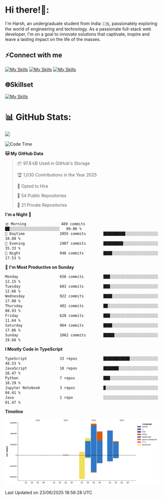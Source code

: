 
# Hi there!👋:
<p> I'm Harsh, an undergraduate student from India 🇮🇳, passionately exploring the world of engineering and technology. As a passionate full-stack web developer, I'm on a goal to innovate solutions that captivate, inspire and leave a lasting impact on the life of the masses. </p>

## ⚡Connect with me

[![My Skills](https://skillicons.dev/icons?i=gmail)](mailto:harshpandey.tech@gmail.com) [![My Skills](https://skillicons.dev/icons?i=linkedin)](https://linkedin.com/in/harsh3dev) [![My Skills](https://skillicons.dev/icons?i=twitter)](https://x.com/harshxai)

## 🌐Skillset
[![My Skills](https://skillicons.dev/icons?i=js,ts,react,nextjs,nodejs,tailwind,mongo,express,postgres,prisma,html,css,docker,aws,cpp,git,vscode,figma)](https://skillicons.dev)


# 📊 GitHub Stats:
![](https://komarev.com/ghpvc/?username=harsh3dev)

<!--START_SECTION:waka-->
![Code Time](http://img.shields.io/badge/Code%20Time-198%20hrs%2035%20mins-blue)

**🐱 My GitHub Data** 

> 📦 97.8 kB Used in GitHub's Storage 
 > 
> 🏆 1,030 Contributions in the Year 2025
 > 
> 💼 Opted to Hire
 > 
> 📜 54 Public Repositories 
 > 
> 🔑 21 Private Repositories 
 > 
**I'm a Night 🦉** 

```text
🌞 Morning                489 commits         ██░░░░░░░░░░░░░░░░░░░░░░░   09.06 % 
🌆 Daytime                2055 commits        ██████████░░░░░░░░░░░░░░░   38.08 % 
🌃 Evening                1907 commits        █████████░░░░░░░░░░░░░░░░   35.33 % 
🌙 Night                  946 commits         ████░░░░░░░░░░░░░░░░░░░░░   17.53 % 
```
📅 **I'm Most Productive on Sunday** 

```text
Monday                   656 commits         ███░░░░░░░░░░░░░░░░░░░░░░   12.15 % 
Tuesday                  683 commits         ███░░░░░░░░░░░░░░░░░░░░░░   12.66 % 
Wednesday                922 commits         ████░░░░░░░░░░░░░░░░░░░░░   17.08 % 
Thursday                 482 commits         ██░░░░░░░░░░░░░░░░░░░░░░░   08.93 % 
Friday                   628 commits         ███░░░░░░░░░░░░░░░░░░░░░░   11.64 % 
Saturday                 964 commits         ████░░░░░░░░░░░░░░░░░░░░░   17.86 % 
Sunday                   1062 commits        █████░░░░░░░░░░░░░░░░░░░░   19.68 % 
```


**I Mostly Code in TypeScript** 

```text
TypeScript               33 repos            ████████████░░░░░░░░░░░░░   48.53 % 
JavaScript               18 repos            ███████░░░░░░░░░░░░░░░░░░   26.47 % 
Python                   7 repos             ███░░░░░░░░░░░░░░░░░░░░░░   10.29 % 
Jupyter Notebook         3 repos             █░░░░░░░░░░░░░░░░░░░░░░░░   04.41 % 
Java                     1 repo              ░░░░░░░░░░░░░░░░░░░░░░░░░   01.47 % 
```



**Timeline**

![Lines of Code chart](https://raw.githubusercontent.com/harsh3dev/harsh3dev/main/assets/bar_graph.png)


 Last Updated on 23/06/2025 18:56:28 UTC
<!--END_SECTION:waka-->


